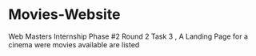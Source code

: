 # Movies-Website
Web Masters Internship Phase #2 Round 2 Task 3 , A Landing Page for a cinema were movies available are listed
